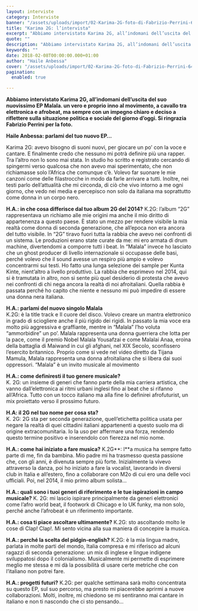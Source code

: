 ```yaml
---
layout: interviste
category: Interviste
banner: "/assets/uploads/import/02-Karima-2G-foto-di-Fabrizio-Perrini-640x960.jpg"
title: "Karima 2G: l’intervista"
excerpt: "Abbiamo intervistato Karima 2G, all’indomani dell’uscita del suo nuovissimo EP Malala. un vero e proprio inno al movimento, a cavallo tra elettronica e afrobeat, ma sempre con un impegno chiaro e deciso a riflettere sulla situazione politica e sociale del giorno d’oggi. Si ringrazia Fabrizio Perrini per la foto.  Haile Anbessa: parlami del tuo nuovo…"
quote: ""
description: "Abbiamo intervistato Karima 2G, all’indomani dell’uscita del suo nuovissimo EP Malala. un vero e proprio inno al movimento, a cavallo tra elettronica e afrobeat, ma sempre con un impegno chiaro e deciso a riflettere sulla situazione politica e sociale del giorno d’oggi. Si ringrazia Fabrizio Perrini per la foto.  Haile Anbessa: parlami del tuo nuovo…"
keywords: ""
date: 2018-02-08T00:00:00.000+01:00
author: "Haile Anbessa"
cover: "/assets/uploads/import/02-Karima-2G-foto-di-Fabrizio-Perrini-640x960.jpg"
pagination:
  enabled: true

---
```


**Abbiamo intervistato Karima 2G, all’indomani dell’uscita del suo nuovissimo EP Malala. un vero e proprio inno al movimento, a cavallo tra elettronica e afrobeat, ma sempre con un impegno chiaro e deciso a riflettere sulla situazione politica e sociale del giorno d’oggi. Si ringrazia Fabrizio Perrini per la foto.**   
  
**Haile Anbessa: parlami del tuo nuovo EP…**

Karima 2G: avevo bisogno di suoni nuovi, per giocare un po’ con la voce e cantare. E finalmente credo che nessuno mi potrà definire più una rapper. Tra l’altro non lo sono mai stata. In studio ho scritto e registrato cercando di spingermi verso qualcosa che non avevo mai sperimentato, che non richiamasse solo l’Africa che comunque c’è. Volevo far suonare le mie canzoni come delle filastrocche in modo da farle arrivare a tutti. Inoltre, nei testi parlo dell’attualità che mi circonda, di ciò che vivo intorno a me ogni giorno, che vedo nei media e percepisco non solo da italiana ma soprattutto come donna in un corpo nero.

**H.A.: in che cosa differisce dal tuo album 2G del 2014?** 
K.2G: l’album “2G” rappresentava un richiamo alle mie origini ma anche il mio diritto di appartenenza a questo paese. È stato un mezzo per rendere visibile la mia realtà come donna di seconda generazione, che all’epoca non era ancora del tutto visibile. In “2G” tiravo fuori tutta la rabbia che avevo nei confronti di un sistema. Le produzioni erano state curate da me: mi ero armata di drum machine, divertendomi a comporre tutti i beat. In “Malala” invece ho lasciato che un ghost producer di livello internazionale si occupasse delle basi, perché volevo che il sound avesse un respiro più ampio e volevo concentrarmi sui testi. Ho fatto una lunga selezione dei sample per Kunta Kinte, nient’altro a livello produttivo. La rabbia che esprimevo nel 2014, qui si è tramutata in altro, non si sente più quel desiderio di protesta che avevo nei confronti di chi nega ancora la realtà di noi afroitaliani. Quella rabbia è passata perché ho capito che niente e nessuno mi può impedire di essere una donna nera italiana.

**H.A.: parlami del nuovo singolo Malala**  
K.2G: è la title track e Il cuore del disco. Volevo creare un mantra elettronico in grado di sciogliere anche il più rigido dei rigidi. In passato la mia voce era molto più aggressiva e graffiante, mentre in “Malala” l’ho voluta “ammorbidire” un po’. Malala rappresenta una donna guerriera che lotta per la pace, come il premio Nobel Malala Yousafzai e come Malalai Anaa, eroina della battaglia di Maiwand in cui gli afghani, nel XIX Secolo, sconfissero l’esercito britannico. Proprio come si vede nel video diretto da Tijana Mamula, Malala rappresenta una donna afroitaliana che si libera dai suoi oppressori. “Malala” è un invito musicale al movimento

**H.A.: come definiresti il tuo genere musicale?**  
K. 2G: un insieme di generi che fanno parte della mia carriera artistica, che vanno dall’elettronica ai ritmi urbani inglesi fino ai beat che si rifanno all’Africa. Tutto con un tocco italiano ma alla fine lo definirei afrofuturist, un mix proiettato verso il prossimo futuro.

**H.A: il 2G nel tuo nome per cosa sta?**  
K. 2G: 2G sta per seconda generazione, quell’etichetta politica usata per negare la realtà di quei cittadini italiani appartenenti a questo suolo ma di origine extracomunitaria. Io la uso per affermare una forza, rendendo questo termine positivo e inserendolo con fierezza nel mio nome.

**H.A.: come hai iniziato a fare musica?** 
K.2G**: l**a musica ha sempre fatto parte di me, fin da bambina. Mio padre mi ha trasmesso questa passione che, con gli anni, è divenuta sempre più forte. Inizialmente la vivevo attraverso la danza, poi ho iniziato a fare la vocalist, lavorando in diversi club in Italia e all’estero, fino a collaborare con M2o di cui ero una delle voci ufficiali. Poi, nel 2014, il mio primo album solista…

**H.A.: quali sono i tuoi generi di riferimento e le tue ispirazioni in campo musicale?** 
K. 2G: mi lascio ispirare principalmente da generi elettronici come l’afro world beat, il footwork di Chicago e lo UK funky, ma non solo, perché anche l’afrobeat è un riferimento importante.

**H.A.: cosa ti piace ascoltare ultimamente?** 
K.2G: sto ascoltando molto le cose di Clap! Clap!. Mi sento vicina alla sua maniera di concepire la musica.

**H.A.: perché la scelta del pidgin-english?** 
K.2G: è la mia lingua madre, parlata in molte parti del mondo, Italia compresa e mi riferisco ad alcuni ragazzi di seconda generazione: un mix di inglese e lingue indigene sviluppatosi dopo il colonialismo. Musicalmente mi permette di esprimere meglio me stessa e mi dà la possibilità di usare certe metriche che con l’italiano non potrei fare.

**H.A.: progetti futuri?** 
K.2G: per qualche settimana sarà molto concentrata su questo EP, sul suo percorso, ma presto mi piacerebbe aprirmi a nuove collaborazioni. Molti, inoltre, mi chiedono se mi sentiranno mai cantare in italiano e non ti nascondo che ci sto pensando…